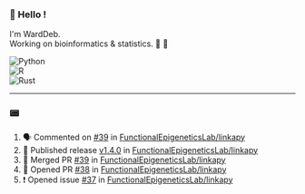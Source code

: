 ### :robot: Hello !

I'm WardDeb.  
Working on bioinformatics & statistics. 🧬 🧪  

![Python](https://img.shields.io/badge/python-3670A0?style=for-the-badge&logo=python&logoColor=ffdd54)  
![R](https://img.shields.io/badge/r-%23276DC3.svg?style=for-the-badge&logo=r&logoColor=white)  
![Rust](https://img.shields.io/badge/rust-%23000000.svg?style=for-the-badge&logo=rust&logoColor=white)  

---

### :pager:

<!--START_SECTION:activity-->
1. 🗣 Commented on [#39](https://github.com/FunctionalEpigeneticsLab/linkapy/pull/39#issuecomment-3293407337) in [FunctionalEpigeneticsLab/linkapy](https://github.com/FunctionalEpigeneticsLab/linkapy)
2. 🚀 Published release [v1.4.0](https://github.com/FunctionalEpigeneticsLab/linkapy/releases/tag/v1.4.0) in [FunctionalEpigeneticsLab/linkapy](https://github.com/FunctionalEpigeneticsLab/linkapy)
3. 🎉 Merged PR [#39](https://github.com/FunctionalEpigeneticsLab/linkapy/pull/39) in [FunctionalEpigeneticsLab/linkapy](https://github.com/FunctionalEpigeneticsLab/linkapy)
4. 💪 Opened PR [#38](https://github.com/FunctionalEpigeneticsLab/linkapy/pull/38) in [FunctionalEpigeneticsLab/linkapy](https://github.com/FunctionalEpigeneticsLab/linkapy)
5. ❗ Opened issue [#37](https://github.com/FunctionalEpigeneticsLab/linkapy/issues/37) in [FunctionalEpigeneticsLab/linkapy](https://github.com/FunctionalEpigeneticsLab/linkapy)
<!--END_SECTION:activity-->

